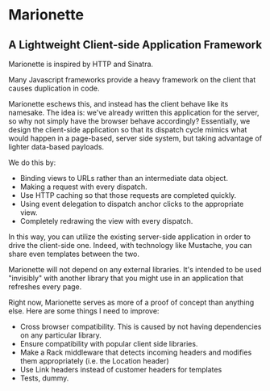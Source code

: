 Marionette
================================================================================
A Lightweight Client-side Application Framework
--------------------------------------------------------------------------------

Marionette is inspired by HTTP and Sinatra.

Many Javascript frameworks provide a heavy framework on the client that causes duplication in code.

Marionette eschews this, and instead has the client behave like its namesake. The idea is: we've already written this application for the server, so why not simply have the browser behave accordingly? Essentially, we design the client-side application so that its dispatch cycle mimics what would happen in a page-based, server side system, but taking advantage of lighter data-based payloads.

We do this by:

* Binding views to URLs rather than an intermediate data object.
* Making a request with every dispatch.
* Use HTTP caching so that those requests are completed quickly.
* Using event delegation to dispatch anchor clicks to the appropriate view.
* Completely redrawing the view with every dispatch.

In this way, you can utilize the existing server-side application in order to drive the client-side one. Indeed, with technology like Mustache, you can share even templates between the two.

Marionette will not depend on any external libraries. It's intended to be used "invisibly" with another library that you might use in an application that refreshes every page.

Right now, Marionette serves as more of a proof of concept than anything else. Here are some things I need to improve:

* Cross browser compatibility. This is caused by not having dependencies on any particular library.
* Ensure compatibility with popular client side libraries.
* Make a Rack middleware that detects incoming headers and modifies them appropriately (i.e. the Location header)
* Use Link headers instead of customer headers for templates
* Tests, dummy.